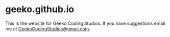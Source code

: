 # geeko.github.io
This is the website for Geeko Coding Studios. If you have suggestions email me at GeekoCodingStudios@gmail.com.
